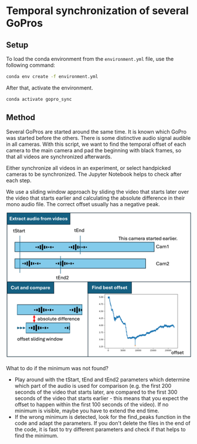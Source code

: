 # Temporal synchronization of several GoPros

## Setup

To load the conda environment from the `environment.yml` file, use the following command:

```sh
conda env create -f environment.yml
```

After that, activate the environment.

```sh
conda activate gopro_sync
```

## Method

Several GoPros are started around the same time. It is known which GoPro was started before the others. There is some distinctive audio signal audible in all cameras. With this script, we want to find the temporal offset of each camera to the main camera and pad the beginning with black frames, so that all videos are synchronized afterwards.

Either synchronize all videos in an experiment, or select handpicked cameras to be synchronized. The Jupyter Notebook helps to check after each step.

We use a sliding window approach by sliding the video that starts later over the video that starts earlier and calculating the absolute difference in their mono audio file. The correct offset usually has a negative peak.

![](imgs/Sync.png)

What to do if the minimum was not found?
- Play around with the tStart, tEnd and tEnd2 parameters which determine which part of the audio is used for comparison (e.g. the first 200 seconds of the video that starts later, are compared to the first 300 seconds of the video that starts earlier - this means that you expect the offset to happen within the first 100 seconds of the video). If no minimum is visible, maybe you have to extend the end time.
- If the wrong minimum is detected, look for the find_peaks function in the code and adapt the parameters. If you don't delete the files in the end of the code, it is fast to try different parameters and check if that helps to find the minimum.